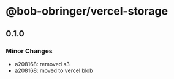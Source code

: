# @bob-obringer/vercel-storage

## 0.1.0

### Minor Changes

- a208168: removed s3
- a208168: moved to vercel blob
